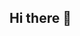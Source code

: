 ## Hi there 👋

<!--
**mayukhchatterjee7029/mayukhchatterjee7029** is a ✨ _special_ ✨ repository because its `README.md` (this file) appears on your GitHub profile.

Here are some ideas to get you started:

- 🔭 I’m currently studing in Indian Institute of Technology Madras
- 🌱 I’m currently learning Data Science & Applications
- 👯 I’m looking to collaborate on ... :)
- 🤔 I’m looking for help with ... :)
- 💬 Ask me about ... :)
- 📫 How to reach me: mayukhchatterjee7029@gmail.com
- 😄 Pronouns: he/his
- ⚡ Fun fact: Hellooooo!!!!!!
-->
